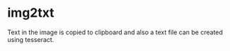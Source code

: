 # img2txt
Text in the image is copied to clipboard and also a text file can be created using tesseract.
